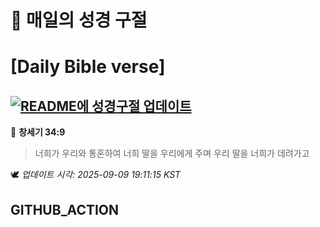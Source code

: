 # 🙏 매일의 성경 구절
# [Daily Bible verse]
## [![README에 성경구절 업데이트](https://github.com/DONGSUKA/first_test/actions/workflows/update-readme-bible.yml/badge.svg)](https://github.com/DONGSUKA/first_test/actions/workflows/update-readme-bible.yml)
<!-- START_BIBLE_VERSE -->
📖 **창세기 34:9**
> 너희가 우리와 통혼하여 너희 딸을 우리에게 주며 우리 딸을 너희가 데려가고

🕊️ _업데이트 시각: 2025-09-09 19:11:15 KST_
  <!-- END_BIBLE_VERSE -->
## GITHUB_ACTION
